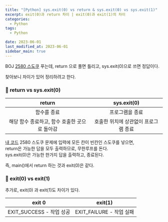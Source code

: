```yaml
---
title: "[Python] sys.exit(0) vs return & sys.exit(0) vs sys.exit(1)"
excerpt: exit(0)과 return 차이 | exit(0)과 exit(1)의 차이
categories:
  - Python
tags:
  - Python

date: 2023-06-01
last_modified_at: 2023-06-01
sidebar_main: true
---
```


BOJ [2580 스도쿠](https://www.acmicpc.net/problem/2580) 푸는데, return 으로 풀면 틀리고, sys.exit(0)으로 쓰면 정답이다.

찾아보니 차이가 있어 정리하려고 한다.<br/>

### 🔎 return vs sys.exit(0)

|                    return                     |             sys.exit(0)              |
| :-------------------------------------------: | :----------------------------------: |
|                  함수를 종료                  |           프로그램을 종료            |
| 해당 함수 종료하고, 함수 호출한 곳으로 돌아감 | 호출한 위치에 상관없이 프로그램 종료 |

[내 코드](https://github.com/KimJyun/Algorithm/blob/main/BOJ/%EC%99%84%EC%A0%84%ED%83%90%EC%83%89/%EB%B8%8C%EB%A3%A8%ED%8A%B8%ED%8F%AC%EC%8A%A4-%EB%B0%B1%ED%8A%B8%EB%9E%98%ED%82%B9/2580-%EC%8A%A4%EB%8F%84%EC%BF%A0.py)
2580 스도쿠 문제에 입력에 모든 칸이 빈칸인 스도쿠를 넣으면, <br/>
return은 가능한 답을 모두 출력하므로, 무한루프를 돈다. <br/>
sys.exit(0)은 가능한 한가지 답을 출력하고, 종료된다.

즉, main()에서 return 하는 것과 exit(0)은 같다.

### 🔎 exit(0) vs exit(1)

추가로, exit(0) 과 exit(1)도 차이가 있다.

|          exit 0          |         exit(1)          |
| :----------------------: | :----------------------: |
| EXIT_SUCCESS - 작업 성공 | EXIT_FAILURE - 작업 실패 |
